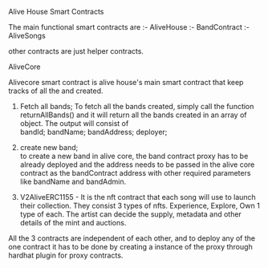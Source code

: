 Alive House Smart Contracts


The main functional smart contracts are
:- AliveHouse
:- BandContract
:- AliveSongs



other contracts are just helper contracts. 

  
  AliveCore

Alivecore smart contract is alive house's main smart contract that keep tracks of all the and created. 
1) Fetch all bands;
To fetch all the bands created, simply call the function returnAllBands() and it will return all the bands created in an array of object. The output will consist of  
     bandId;
     bandName;
     bandAddress;
     deployer;

2) create new band;  
to create a new band in alive core, the band contract proxy has to be already deployed and the address needs to be passed in the alive core contract as the bandContract address with other required parameters like bandName and bandAdmin. 



3) V2AliveERC1155 - It is the nft contract that each song will use to launch their collection. They consist 3 types of nfts. Experience, Explore, Own
1 type of each. The artist can decide the supply, metadata and other details of the mint and auctions. 




All the 3 contracts are independent of each other, and to deploy any of the one contract it has to be done by creating a instance of the proxy through hardhat plugin for proxy contracts.
